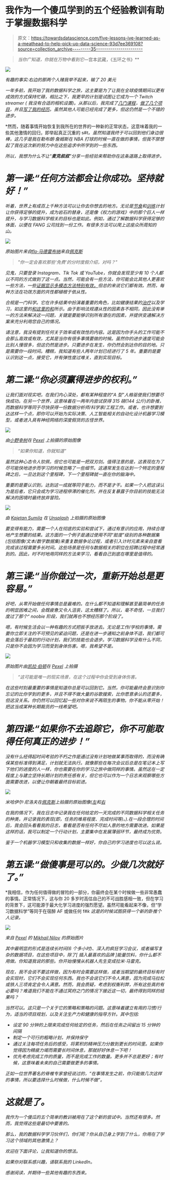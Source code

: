 # 我作为一个傻瓜学到的五个经验教训有助于掌握数据科学

> 原文：<https://towardsdatascience.com/five-lessons-ive-learned-as-a-meathead-to-help-pick-up-data-science-93d7ee369108?source=collection_archive---------35----------------------->

> *当你广知道，你就在万物中看到它*—宫本武藏，《五环之书》**

*![](img/746ef16061daa6a71c33e4c524b4b596.png)*

*有趣的事实:右边的那两个人赌我举不起来，输了 20 美元*

*一年多前，我开始了我的数据科学之旅，这主要是为了让我在全球疫情期间以更有成效的方式保持忙碌，相比之下，我更早的计划是试图让它成为一个 Twitch streamer ( *我没有合适的相机设置*)。从那以后，我完成了[几门课程](http://www.dataquest.io)，[做了几个项目](https://github.com/Vibe1990)，并且[写了我的经历](https://michael-hoang17.medium.com/)。虽然其他人可能已经完成了更多，但这仍然是一个不错的进步。*

*然而，随着事情开始恢复到我所在的世界的一种新的正常状态，这意味着我的一些其他激情的回归，即举起真正沉重的 s#*t。虽然知道我终于可以回到他们身边很棒，这几乎是我在勒布朗·詹姆斯在 NBA 打球的时候一直在做的事情，但我不禁想起了我在这次新的努力中在这些追求中所学到的一些东西。*

*所以，我想为什么不让“**麦克叔叔**”分享一些经验来帮助你在这条道路上取得进步。*

# *第一课:“任何方法都会让你成功。坚持就好！”*

*听着，世界上有成百上千种方法可以让你去你想去的地方。无论是[节食](https://pubmed.ncbi.nlm.nih.gov/31525701/)和[训练](https://www.ncbi.nlm.nih.gov/pmc/articles/PMC6950543/)计划让你获得足够的提升，成为岩石的替身，还是像《权力的游戏》中的那个巨人一样提升，与学习数据科学相关的目标也是如此。例如，通过了解数据科学获得足够的体面，以便在 FANG 公司找到一份工作。有很多方法可以爬上这座众所周知的山。*

*![](img/5d7a16e988e5bc5b16295c997fa4fe0b.png)*

*原始图片来自[flo·马德雷布纳](https://www.pexels.com/photo/two-man-hiking-on-snow-mountain-869258/)来自[佩克斯](http://www.pexel.com)*

> *"你一定会喜欢那些‘免费’的分时度假介绍，对吗？"*

*见鬼，只要登录 Instagram、Tik Tok 或 YouTube，你就会发现至少有 10 个人都以不同的方式做到了这一点。当然，可能会有一些方法，你可能会比其他人更喜欢一些方法，一些[证据显示多模态方法特别有效，](https://www.nature.com/articles/s41598-017-06237-5)但总的来说它们都有效。然而，每种方法在功效方面的共性都植根于依从性。*

*合规是一门科学。它在许多结果中扮演着重要的角色，比如健康结果的[治疗](https://pubmed.ncbi.nlm.nih.gov/12218770/)以及学习，如这里的[和这里的](https://files.eric.ed.gov/fulltext/ED537948.pdf)[和](https://files.eric.ed.gov/fulltext/ED504556.pdf)所示。由于影响法规遵从性的因素各不相同，因此没有单一的方法来解决这一问题，关键是要能够识别所有潜在的因素，并提供变通解决方案来充分利用您自己的情况。*

*请注意，我没有提到任何关于效率或有效性的内容。这是因为你手头的工作可能不会那么高效或有效，尤其是当你有很多事情要做的时候。虽然你的进步速度可能会比别人慢很多，但这仍然是进步。只要进步在发生，你仍然会到达你的目的地。只是需要你一段时间。糟糕，我知道有些人两年计划已经进行了 5 年。重要的是要认识到这一点，接受它，并有弹性度过难关，直到实现目标。*

# *第二课:“你必须赢得进步的权利。”*

*让我们面对现实吧，在我们内心深处，都有某种程度的“A 型”人格驱使我们想要尽快成功。在另一个世界，这意味着在一两年内尝试获得 315 磅(144 公斤)的卧推，而数据科学等同于尽快获得一份数据分析师/科学家/工程工作。或者，也许想要到达这样一个点，即你可以开始为实际决策、人工智能相关的自动化设计机器学习模型，或者进入具有神经网络的深度假货的古怪世界。*

*![](img/eef3442a5753a1e0f9b7161e6d7c8a0f.png)*

*由[小野幸树](https://www.pexels.com/photo/crop-black-man-checking-time-on-wristwatch-near-metro-station-5648064/)在 [Pexel](http://www.pexel.com) 上拍摄的原始图像*

> *“如果你知道，你就知道”*

*虽然这种心态令人钦佩，但它也可能是一把双刃剑。值得注意的是，这表现在为了尽可能快地进步而学习的时候忽略了一些细节。这通常发生在达到一个特定的里程碑之后，一旦达到这个里程碑，下一个里程碑就一直在你的脑海中。*

*重要的是要认识到，达到这一成就等同于能力，而不是才干。如果一个人把这误认为是后者，它只会成为学习进程停滞的催化剂，并在反复暴露于你目前的技能无法解决的困境时最终放弃冒险。*

*![](img/2036c0e282a78eccc5e610aaa5afcf7d.png)*

*由 [Kajetan Sumila](https://unsplash.com/photos/-wlnJlh5CCk) 在 [Unsplash](http://www.unsplash.com) 上拍摄的原始图像*

*要变得有能力，需要一个人在彻底的实验和尝试下，通过有意识的应用，持续合理地产生想要的结果。这方面的一个例子是通过使用不同“脏度”级别的各种数据集(包括图像/文本/数字数据集)来重复数据争论过程，或者引入计时元素来亲自查看完成该过程需要多长时间。这些场景是任何与数据相关的职位在招聘过程中经常遇到的。因此，时不时地用同样的方法来学习，看看自己到底在哪里是值得的。*

# *第三课:“当你做过一次，重新开始总是更容易。”*

*好吧，从零开始做任何事情总是最难的。在什么都不知道和理解甚至最简单的任务的明显困难之间，会既疲惫又令人沮丧，这太糟糕了。所以，毫不奇怪，一旦我们度过了那个“ *noobie* 阶段，我们就再也不想经历那个阶段了。*

*嗯，有时候生活会以一种有趣的方式把扳手放进去。无论是工作/学校的事情，需要你立即关注的不可预见的紧迫问题，还是在进一步通知之前身体不适，我们都可能会落后于最初的行动计划，我们的技能也会退步。学习数据科学没有什么不同，只是你不会因为学习而受到身体伤害。嗯，我希望不是。*

*![](img/6c5d4af04e14e5bcc503f6ce97660cdf.png)*

*原始图片由[凯拉·伯顿](https://www.pexels.com/photo/aggressive-black-man-bullying-ethnic-male-groupmate-6147133/)在 [Pexel](http://www.pexel.com) 上拍摄*

> *“这可能是唯一的现实场景，在这个过程中你会受到身体伤害。*

*在这些时刻最重要的事情是知道你总是可以回到它。当然，你可能最终会意识到你忘记的比你学到的更多，并且不得不做大量的谷歌搜索，比你愿意承认的还要多，但这没关系。你仍然可以回忆起一些对你来说不再陌生的事物。你不能从零开始！把这当成某种长期裁员的一线希望吧。*

# *第四课:“如果你不去追踪它，你不可能取得任何真正的进步！”*

*没有什么经得起时间考验的不朽之作是通过没有计划地做某事而取得的，而没有确保某些标准得到满足，计划就无法执行。就像那些在每次会议后总是在笔记本上写下他们的进度的人一样，你也需要在你的学习之旅中做同样的事情。虽然这在一定程度上与建立坚持长期计划的责任感有关，但它也可以作为一个日志来观察哪些方面需要改进，以便让你朝着最终目标前进。*

*![](img/e4252877cc7289a0de21a64f691beeb8.png)*

*米哈伊尔·尼洛夫在[佩克斯](http://www.pexel.com)上拍摄的原始图像([左](https://www.pexels.com/photo/marketing-businessman-man-person-6930573/)和[右](https://www.pexels.com/photo/marketing-businessman-man-person-6930601/)*

*在我的情况下，我在日志中记录我在任何给定的一天完成的不同数据科学相关任务的种类，并记录我的表现(即，任务的难易程度、完成时间等)。).在一段合理的时间后，我会回头看看我的日志，看看是否有任何不尽如人意的地方需要改进。如果是这样的话，我可以制定一个行动计划，主要集中在发展薄弱环节，最终成为优势。*

*鉴于一个机器学习模型只和收集的数据一样好，你自己的学习进度也可以这么说。*

# *第五课:“做傻事是可以的。少做几次就好了。”*

*我相信，作为任何值得做的冒险的一部分，你最终会在某个时候做一些非常愚蠢的事情。正常情况下，这与你 20 多岁时高估自己的不可战胜感相一致，但在学习的背景下，这可能源于最大化学习进度的强烈愿望。虽然可能看起来不像，但“学习数据科学”等同于在宿醉 AF 或做任何 f#*k 这是的时候试图获得一个新的卧推个人记录。*

*![](img/ea1e52484f38378191bdbb056b2cfe71.png)*

*来自 [Pexel](http://www.pexel.com) 的 [Mikhail Nilov](https://www.pexels.com/photo/a-couple-painting-on-a-canvas-7719076/) 的原始图片*

*其中最明显的形式是连续长时间(6 个多小时)、深入的疯狂学习会议，或者编写复杂的数据项目，在这些项目中，除了[ *插入最喜欢的品牌* ]能量饮料，你什么都不用做。你知道我说的那些。你开始慢慢从机器人先生变成拉米·马雷克。*

*现在，我不会说不要这样做，因为有时会需要这样做，或者当期望的最终目标有时会实现时，它们不会实现任何东西。我也不会说它们不令人满意，因为完成马拉松或铁人三项肯定会令人满意。然而，我会质疑，考虑到权衡利弊，所有这些真的有必要吗？难道我们不能在不通过冥府之门的情况下接近这一切，最终得到同样的结果吗？*

*当然可以。这只是一个关于它的策略和策略的问题。这意味着建立有用的习惯/行为，适当的项目规划，以及关注生产力和健康的指导方针。其中包括:*

*   *设定 90 分钟的上限来完成任何给定的任务，然后在任务之间留出 15 分钟的间隔*
*   *制定一个可行的粗略计划，并保持保守*
*   *通过关注每项任务后的感受，将累积的精神压力分散到更长的时间里。如果你觉得因为精疲力竭而需要长时间休息，那就好好休息一下吧！*
*   *优先考虑完成工作的质量，而不是完成工作的数量。更多并不总是更好；有时候，这意味着未来的自己需要做更多的事情。*

*正如一位世界著名的脊椎专家曾经说过的，“在事情发生之前，你只能做几次这样的事情，所以要选择什么时候做，什么时候不做”。*

# *这就是了。*

*我作为一个傻瓜的五个简单的教训被用在了这个新的尝试中。当然还有很多。然而，我觉得这些是最切中要害的。*

*那么，我的数据科学学习伙伴们，你们呢？你从自己身上学到了什么，你用在了学习这个领域的其他激情上？*

*欢迎在下面评论，让我知道你的想法。*

*如果你对联系感兴趣，请联系我的 LinkedIn。*

*感谢阅读，并期待一些其他有趣的东西来。*